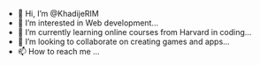 - 👋 Hi, I’m @KhadijeRIM
- 👀 I’m interested in Web development...
- 🌱 I’m currently learning online courses from Harvard in coding...
- 💞️ I’m looking to collaborate on creating games and apps...
- 📫 How to reach me ...

<!---
KhadijeRIM/KhadijeRIM is a ✨ special ✨ repository because its `README.md` (this file) appears on your GitHub profile.
You can click the Preview link to take a look at your changes.
--->
